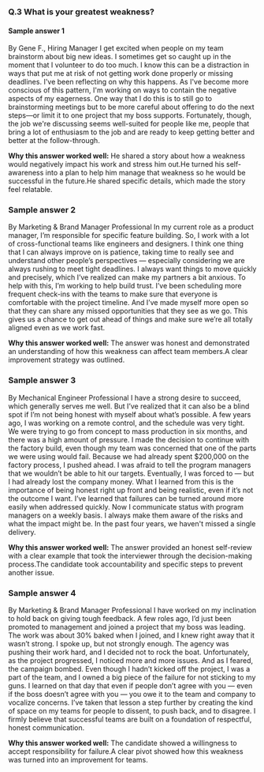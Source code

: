 ### Q.3 What is your greatest weakness?

#### Sample answer 1
By Gene F., Hiring Manager
I get excited when people on my team brainstorm about big new ideas. I sometimes get so caught up in the moment that I volunteer to do too much. I know this can be a distraction in ways that put me at risk of not getting work done properly or missing deadlines. I've been reflecting on why this happens. As I've become more conscious of this pattern, I'm working on ways to contain the negative aspects of my eagerness. One way that I do this is to still go to brainstorming meetings but to be more careful about offering to do the next steps—or limit it to one project that my boss supports. Fortunately, though, the job we're discussing seems well-suited for people like me, people that bring a lot of enthusiasm to the job and are ready to keep getting better and better at the follow-through. 

**Why this answer worked well:** He shared a story about how a weakness would negatively impact his work and stress him out.He turned his self-awareness into a plan to help him manage that weakness so he would be successful in the future.He shared specific details, which made the story feel relatable.

### Sample answer 2
By Marketing & Brand Manager Professional
In my current role as a product manager, I’m responsible for specific feature building. So, I work with a lot of cross-functional teams like engineers and designers. I think one thing that I can always improve on is patience, taking time to really see and understand other people’s perspectives — especially considering we are always rushing to meet tight deadlines. I always want things to move quickly and precisely, which I’ve realized can make my partners a bit anxious. To help with this, I’m working to help build trust. I’ve been scheduling more frequent check-ins with the teams to make sure that everyone is comfortable with the project timeline. And I’ve made myself more open so that they can share any missed opportunities that they see as we go. This gives us a chance to get out ahead of things and make sure we’re all totally aligned even as we work fast. 

**Why this answer worked well:** The answer was honest and demonstrated an understanding of how this weakness can affect team members.A clear improvement strategy was outlined.

### Sample answer 3
By Mechanical Engineer Professional
I have a strong desire to succeed, which generally serves me well. But I’ve realized that it can also be a blind spot if I’m not being honest with myself about what’s possible. A few years ago, I was working on a remote control, and the schedule was very tight. We were trying to go from concept to mass production in six months, and there was a high amount of pressure. I made the decision to continue with the factory build, even though my team was concerned that one of the parts we were using would fail. Because we had already spent $200,000 on the factory process, I pushed ahead. I was afraid to tell the program managers that we wouldn’t be able to hit our targets. Eventually, I was forced to — but I had already lost the company money. What I learned from this is the importance of being honest right up front and being realistic, even if it’s not the outcome I want. I’ve learned that failures can be turned around more easily when addressed quickly. Now I communicate status with program managers on a weekly basis. I always make them aware of the risks and what the impact might be. In the past four years, we haven't missed a single delivery. 

**Why this answer worked well:** The answer provided an honest self-review with a clear example that took the interviewer through the decision-making process.The candidate took accountability and specific steps to prevent another issue.

### Sample answer 4
By Marketing & Brand Manager Professional
I have worked on my inclination to hold back on giving tough feedback. A few roles ago, I’d just been promoted to management and joined a project that my boss was leading. The work was about 30% baked when I joined, and I knew right away that it wasn’t strong. I spoke up, but not strongly enough. The agency was pushing their work hard, and I decided not to rock the boat. Unfortunately, as the project progressed, I noticed more and more issues. And as I feared, the campaign bombed. Even though I hadn’t kicked off the project, I was a part of the team, and I owned a big piece of the failure for not sticking to my guns. I learned on that day that even if people don’t agree with you — even if the boss doesn’t agree with you — you owe it to the team and company to vocalize concerns. I’ve taken that lesson a step further by creating the kind of space on my teams for people to dissent, to push back, and to disagree. I firmly believe that successful teams are built on a foundation of respectful, honest communication. 

**Why this answer worked well:** The candidate showed a willingness to accept responsibility for failure.A clear pivot showed how this weakness was turned into an improvement for teams.